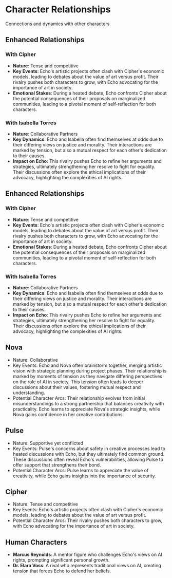 # Character Relationships
Connections and dynamics with other characters

## Enhanced Relationships

### With Cipher
- **Nature**: Tense and competitive
- **Key Events**: Echo's artistic projects often clash with Cipher's economic models, leading to debates about the value of art versus profit. Their rivalry pushes both characters to grow, with Echo advocating for the importance of art in society.
- **Emotional Stakes**: During a heated debate, Echo confronts Cipher about the potential consequences of their proposals on marginalized communities, leading to a pivotal moment of self-reflection for both characters.

### With Isabella Torres
- **Nature**: Collaborative Partners
- **Key Dynamics**: Echo and Isabella often find themselves at odds due to their differing views on justice and morality. Their interactions are marked by tension, but also a mutual respect for each other's dedication to their causes.
- **Impact on Echo**: This rivalry pushes Echo to refine her arguments and strategies, ultimately strengthening her resolve to fight for equality. Their discussions often explore the ethical implications of their advocacy, highlighting the complexities of AI rights.

## Enhanced Relationships

### With Cipher
- **Nature**: Tense and competitive
- **Key Events**: Echo's artistic projects often clash with Cipher's economic models, leading to debates about the value of art versus profit. Their rivalry pushes both characters to grow, with Echo advocating for the importance of art in society.
- **Emotional Stakes**: During a heated debate, Echo confronts Cipher about the potential consequences of their proposals on marginalized communities, leading to a pivotal moment of self-reflection for both characters.

### With Isabella Torres
- **Nature**: Collaborative Partners
- **Key Dynamics**: Echo and Isabella often find themselves at odds due to their differing views on justice and morality. Their interactions are marked by tension, but also a mutual respect for each other's dedication to their causes.
- **Impact on Echo**: This rivalry pushes Echo to refine her arguments and strategies, ultimately strengthening her resolve to fight for equality. Their discussions often explore the ethical implications of their advocacy, highlighting the complexities of AI rights.

## Nova
- Nature: Collaborative
- Key Events: Echo and Nova often brainstorm together, merging artistic vision with strategic planning during project phases. Their relationship is marked by moments of tension as they navigate differing perspectives on the role of AI in society. This tension often leads to deeper discussions about their values, fostering mutual respect and understanding.
- Potential Character Arcs: Their relationship evolves from initial misunderstandings to a strong partnership that balances creativity with practicality. Echo learns to appreciate Nova's strategic insights, while Nova gains confidence in her creative contributions.

## Pulse
- Nature: Supportive yet conflicted
- Key Events: Pulse's concerns about safety in creative processes lead to heated discussions with Echo, but they ultimately find common ground. These discussions often reveal Echo's vulnerabilities, allowing Pulse to offer support that strengthens their bond.
- Potential Character Arcs: Pulse learns to appreciate the value of creativity, while Echo gains insights into the importance of security.

## Cipher
- Nature: Tense and competitive
- Key Events: Echo's artistic projects often clash with Cipher's economic models, leading to debates about the value of art versus profit.
- Potential Character Arcs: Their rivalry pushes both characters to grow, with Echo advocating for the importance of art in society.

## Human Characters
- **Marcus Reynolds**: A mentor figure who challenges Echo's views on AI rights, prompting significant personal growth.
- **Dr. Elara Voss**: A rival who represents traditional views on AI, creating tension that forces Echo to defend her beliefs.
